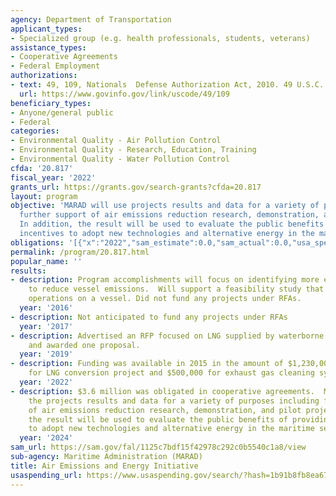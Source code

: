 ```yaml
---
agency: Department of Transportation
applicant_types:
- Specialized group (e.g. health professionals, students, veterans)
assistance_types:
- Cooperative Agreements
- Federal Employment
authorizations:
- text: 49, 109, Nationals  Defense Authorization Act, 2010. 49 U.S.C. &sect; 109.
  url: https://www.govinfo.gov/link/uscode/49/109
beneficiary_types:
- Anyone/general public
- Federal
categories:
- Environmental Quality - Air Pollution Control
- Environmental Quality - Research, Education, Training
- Environmental Quality - Water Pollution Control
cfda: '20.817'
fiscal_year: '2022'
grants_url: https://grants.gov/search-grants?cfda=20.817
layout: program
objective: 'MARAD will use projects results and data for a variety of purposes including
  further support of air emissions reduction research, demonstration, and pilot projects.
  In addition, the result will be used to evaluate the public benefits of providing
  incentives to adopt new technologies and alternative energy in the maritime sector. '
obligations: '[{"x":"2022","sam_estimate":0.0,"sam_actual":0.0,"usa_spending_actual":2115990.0},{"x":"2023","sam_estimate":0.0,"sam_actual":4300000.0,"usa_spending_actual":4051826.93},{"x":"2024","sam_estimate":3580000.0,"sam_actual":0.0,"usa_spending_actual":6435685.0}]'
permalink: /program/20.817.html
popular_name: ''
results:
- description: Program accomplishments will focus on identifying more effective ways
    to reduce vessel emissions.  Will support a feasibility study that looks at battery
    operations on a vessel. Did not fund any projects under RFAs.
  year: '2016'
- description: Not anticipated to fund any projects under RFAs
  year: '2017'
- description: Advertised an RFP focused on LNG supplied by waterborne transportation
    and awarded one proposal.
  year: '2019'
- description: Funding was available in 2015 in the amount of $1,230,000 total; $730,000
    for LNG conversion project and $500,000 for exhaust gas cleaning system project.
  year: '2022'
- description: $3.6 million was obligated in cooperative agreements.  MARAD will use
    the projects results and data for a variety of purposes including further support
    of air emissions reduction research, demonstration, and pilot projects. In addition,
    the result will be used to evaluate the public benefits of providing incentives
    to adopt new technologies and alternative energy in the maritime sector.
  year: '2024'
sam_url: https://sam.gov/fal/1125c7bdf15f42978c292c0b5540c1a8/view
sub-agency: Maritime Administration (MARAD)
title: Air Emissions and Energy Initiative
usaspending_url: https://www.usaspending.gov/search/?hash=1b91b8fb8ea6786a0054aebea4bb19a6
---
```

